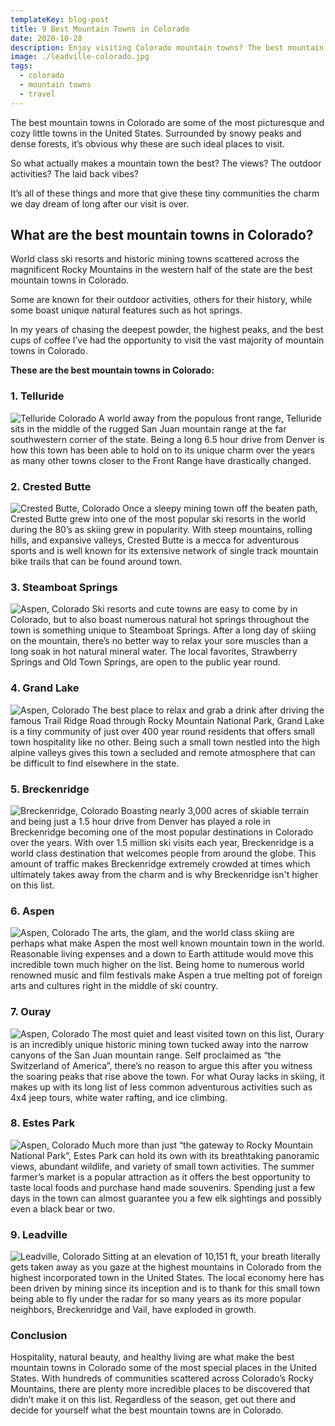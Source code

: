 ```yaml
---
templateKey: blog-post
title: 9 Best Mountain Towns in Colorado
date: 2020-10-28
description: Enjoy visiting Colorado mountain towns? The best mountain towns in Colorado offer world class skiing, healthy living, and welcoming hospitality that compare to none. Did your favorite Colorado mountain town make the list?
image: ./leadville-colorado.jpg
tags:
  - colorado
  - mountain towns
  - travel
---
```

The best mountain towns in Colorado are some of the most picturesque and cozy little towns in the United States. Surrounded by snowy peaks and dense forests, it’s obvious why these are such ideal places to visit.

So what actually makes a mountain town the best? The views? The outdoor activities? The laid back vibes?

It’s all of these things and more that give these tiny communities the charm we day dream of long after our visit is over.
 
## What are the best mountain towns in Colorado?
World class ski resorts and historic mining towns scattered across the magnificent Rocky Mountains in the western half of the state are the best mountain towns in Colorado. 

Some are known for their outdoor activities, others for their history, while some boast unique natural features such as hot springs.

In my years of chasing the deepest powder, the highest peaks, and the best cups of coffee I’ve had the opportunity to visit the vast majority of mountain towns in Colorado.
 
**These are the best mountain towns in Colorado:**
### 1. Telluride
![Telluride Colorado](./telluride.jpg)
A world away from the populous front range, Telluride sits in the middle of the rugged San Juan mountain range at the far southwestern corner of the state. Being a long 6.5 hour drive from Denver is how this town has been able to hold on to its unique charm over the years as many other towns closer to the Front Range have drastically changed.
 
### 2. Crested Butte
![Crested Butte, Colorado](./crested-butte.jpg)
Once a sleepy mining town off the beaten path, Crested Butte grew into one of the most popular ski resorts in the world during the 80’s as skiing grew in popularity. With steep mountains, rolling hills, and expansive valleys, Crested Butte is a mecca for adventurous sports and is well known for its extensive network of single track mountain bike trails that can be found around town.
 
### 3. Steamboat Springs
![Aspen, Colorado](./steamboat-springs-colorado.jpg)
Ski resorts and cute towns are easy to come by in Colorado, but to also boast numerous natural hot springs throughout the town is something unique to Steamboat Springs. After a long day of skiing on the mountain, there’s no better way to relax your sore muscles than a long soak in hot natural mineral water. The local favorites, Strawberry Springs and Old Town Springs, are open to the public year round.
 
### 4. Grand Lake
![Aspen, Colorado](./grand-lake-colorado.jpg)
The best place to relax and grab a drink after driving the famous Trail Ridge Road through Rocky Mountain National Park, Grand Lake is a tiny community of just over 400 year round residents that offers small town hospitality like no other. Being such a small town nestled into the high alpine valleys gives this town a secluded and remote atmosphere that can be difficult to find elsewhere in the state.
 
### 5. Breckenridge 
![Breckenridge, Colorado](./breckenridge.jpg)
Boasting nearly 3,000 acres of skiable terrain and being just a 1.5 hour drive from Denver has played a role in Breckenridge becoming one of the most popular destinations in Colorado over the years. With over 1.5 million ski visits each year, Breckenridge is a world class destination that welcomes people from around the globe. This amount of traffic makes Breckenridge extremely crowded at times which ultimately takes away from the charm and is why Breckenridge isn't higher on this list.
 
### 6. Aspen 
![Aspen, Colorado](./aspen.jpg)
The arts, the glam, and the world class skiing are perhaps what make Aspen the most well known mountain town in the world. Reasonable living expenses and a down to Earth attitude would move this incredible town much higher on the list. Being home to numerous world renowned music and film festivals make Aspen a true melting pot of foreign arts and cultures right in the middle of ski country. 
 
### 7. Ouray
![Aspen, Colorado](./ouray-colorado.jpg)
The most quiet and least visited town on this list, Ourary is an incredibly unique historic mining town tucked away into the narrow canyons of the San Juan mountain range. Self proclaimed as “the Switzerland of America”, there’s no reason to argue this after you witness the soaring peaks that rise above the town. For what Ouray lacks in skiing, it makes up with its long list of less common adventurous activities such as 4x4 jeep tours, white water rafting, and ice climbing.
 
### 8. Estes Park
![Aspen, Colorado](./estes-park-colorado.jpg)
Much more than just “the gateway to Rocky Mountain National Park”, Estes Park can hold its own with its breathtaking panoramic views, abundant wildlife, and variety of small town activities. The summer farmer’s market is a popular attraction as it offers the best opportunity to taste local foods and purchase hand made souvenirs. Spending just a few days in the town can almost guarantee you a few elk sightings and possibly even a black bear or two.
 
### 9. Leadville 
![Leadville, Colorado](./leadville-colorado.jpg)
Sitting at an elevation of 10,151 ft, your breath literally gets taken away as you gaze at the highest mountains in Colorado from the highest incorporated town in the United States. The local economy here has been driven by mining since its inception and is to thank for this small town being able to fly under the radar for so many years as its more popular neighbors, Breckenridge and Vail, have exploded in growth.
 
### Conclusion
Hospitality, natural beauty, and healthy living are what make the best mountain towns in Colorado some of the most special places in the United States. With hundreds of communities scattered across Colorado’s Rocky Mountains, there are plenty more incredible places to be discovered that didn’t make it on this list. Regardless of the season, get out there and decide for yourself what the best mountain towns are in Colorado.

